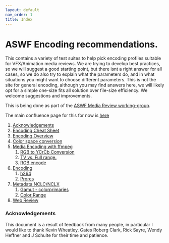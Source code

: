 ```yaml
---
layout: default
nav_order: 1
title: Index
---
```



# ASWF Encoding recommendations.

This contains a variety of test suites to help pick encoding profiles suitable for VFX/Animation media reviews.
We are trying to develop best practices, so we will suggest a good starting point, but there isnt a right answer for all cases, so we do also try to explain what the parameters do, and in what situations you might want to choose different parameters.
This is not the site for general encoding, although you may find answers here, we will likely opt for a simple one-size fits all solution over file-size efficiency.
We welcome suggestions and improvements.

This is being done as part of the [ASWF Media Review working-group](https://wiki.aswf.io/display/PRWG/Playback+And+Review+Working+Group).

The main confluence page for this for now is [here](https://wiki.aswf.io/pages/viewpage.action?pageId=16031068)

1. [Acknowledgements](#Acknowledgements)
2. [Encoding Cheat Sheet](Quickstart.html)
3. [Encoding Overview](Encoding.html#Encoding-Overview)
4. [Color space conversion](ColorPreservation.html#Color-space-conversion)
5. [Media Encoding with ffmpeg](ColorPreservation.html#encodestart)
	1. [RGB to YCrCb Conversion](ColorPreservation.html#yuv)
	2. [TV vs. Full range.](ColorPreservation.html#tvfull)
	3. [RGB encode](ColorPreservation.html#rgbencode)
6. [Encoding](Encoding.html#encode)
	1. [h264](Encoding.html#h264)
	2. [Prores](Encoding.html#prores)
7. [Metadata NCLC/NCLX](ColorPreservation.html#nclc)
	1. [Gamut - colorprimaries](ColorPreservation.html#gamut)
	2. [Color Range](ColorPreservation.html#range)
8. [Web Review](ColorPreservation.html#webreview)


### Acknowledgements  <a name="Acknowledgements"></a>

This document is a result of feedback from many people, in particular I would like to thank Kevin Wheatley, Gates Roberg Clark, Rick Sayre, Wendy Heffner and J Schulte for their time and patience.  

